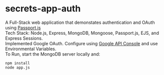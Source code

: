 # secrets-app-auth
A Full-Stack web application that demonstates authentication and OAuth using [Passport.js](https://www.passportjs.org) <br />
Tech Stack: Node.js, Express, MongoDB, Mongoose, Passport.js, EJS, and Express Sessions.<br />
Implemented Google OAuth. Configure using [Google API Console](https://console.cloud.google.com/apis) and use Environmental Variables.<br />
To Run, start the MongoDB server locally and:
```
npm install
node app.js
```
